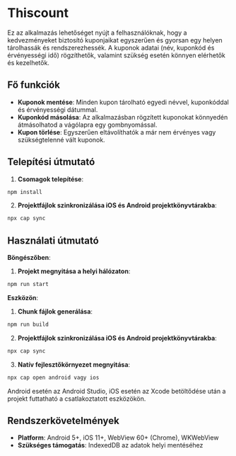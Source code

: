# Thiscount

Ez az alkalmazás lehetőséget nyújt a felhasználóknak, hogy a kedvezményeket biztosító kuponjaikat egyszerűen és gyorsan egy helyen tárolhassák és rendszerezhessék. A kuponok adatai (név, kuponkód és érvényességi idő) rögzíthetők, valamint szükség esetén könnyen elérhetők és kezelhetők.

## Fő funkciók

- **Kuponok mentése**: Minden kupon tárolható egyedi névvel, kuponkóddal és érvényességi dátummal.
- **Kuponkód másolása**: Az alkalmazásban rögzített kuponokat könnyedén átmásolhatod a vágólapra egy gombnyomással.
- **Kupon törlése**: Egyszerűen eltávolíthatók a már nem érvényes vagy szükségtelenné vált kuponok.

## Telepítési útmutató

1. **Csomagok telepítése**:
```bash
npm install
```

2. **Projektfájlok szinkronizálása iOS és Android projektkönyvtárakba**:
```bash
npx cap sync
```

## Használati útmutató

**Böngészőben**:

1. **Projekt megnyitása a helyi hálózaton**:
```bash
npm run start
```

**Eszközön**:

1. **Chunk fájlok generálása**:
```bash
npm run build
```

2. **Projektfájlok szinkronizálása iOS és Android projektkönyvtárakba**:
```bash
npx cap sync
```

3. **Natív fejlesztőkörnyezet megnyitása**:
```bash
npx cap open android vagy ios
```

Android esetén az Android Studio, iOS esetén az Xcode betöltődése után a projekt futtatható a csatlakoztatott eszközökön.

## Rendszerkövetelmények

- **Platform**: Android 5+, iOS 11+, WebView 60+ (Chrome), WKWebView
- **Szükséges támogatás**: IndexedDB az adatok helyi mentéséhez
